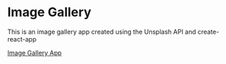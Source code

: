 # Image Gallery

This is an image gallery app created using the Unsplash API and create-react-app

[Image Gallery App](https://ln-image-gallery.netlify.app)
